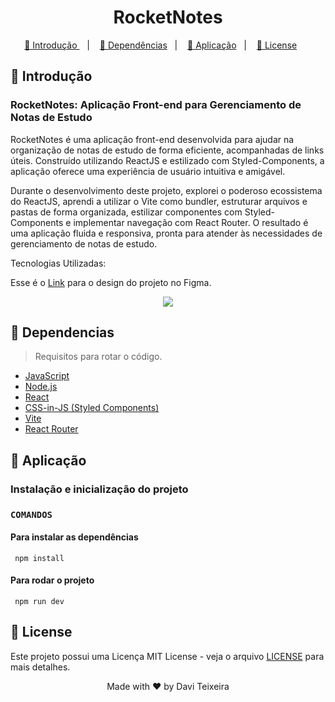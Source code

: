 <h1 align="center"> RocketNotes </h1>

<p align="center">
  <a href="#Introducao"> 🧩 Introdução </a>&nbsp;&nbsp;&nbsp;|&nbsp;&nbsp;&nbsp;
  <a href="#Dependencias"> 🧪 Dependências</a>&nbsp;&nbsp;&nbsp;|&nbsp;&nbsp;&nbsp;
  <a href="#Aplicacao"> 🚀 Aplicação</a>&nbsp;&nbsp;&nbsp;|&nbsp;&nbsp;&nbsp;
  <a href="#Licensa"> 📝 License</a>&nbsp;&nbsp;&nbsp;&nbsp;&nbsp;&nbsp;
</p>

<a id="Introducao"></a>
## 🧩 Introdução

### RocketNotes: Aplicação Front-end para Gerenciamento de Notas de Estudo

RocketNotes é uma aplicação front-end desenvolvida para ajudar na organização de notas de estudo de forma eficiente, acompanhadas de links úteis. Construído utilizando ReactJS e estilizado com Styled-Components, a aplicação oferece uma experiência de usuário intuitiva e amigável.

Durante o desenvolvimento deste projeto, explorei o poderoso ecossistema do ReactJS, aprendi a utilizar o Vite como bundler, estruturar arquivos e pastas de forma organizada, estilizar componentes com Styled-Components e implementar navegação com React Router. O resultado é uma aplicação fluida e responsiva, pronta para atender às necessidades de gerenciamento de notas de estudo.

Tecnologias Utilizadas:

Esse é o <a href="https://www.figma.com/file/hbBzycZDR4WGSVWyK5aOqV/RocketNotes/duplicate?type=design&node-id=0-1&mode=design">Link</a> para o design do projeto no Figma.

<div align="center">
  <img src="./assets/onde-o-node-pode-ser-utilizado.png" />
</div>

<a id="Dependencias"></a>
## 🧪 Dependencias
> Requisitos para rotar o código.

- [JavaScript](https://developer.mozilla.org/pt-BR/docs/Web/JavaScript)
- [Node.js](https://nodejs.org/en)
- [React](https://react.dev/)
- [CSS-in-JS (Styled Components)](https://styled-components.com/)
- [Vite](https://vitejs.dev/)
- [React Router](https://reactrouter.com/en/main)

<a id="Aplicacao"></a>
## 🚀 Aplicação

### Instalação e inicialização do projeto

### ```COMANDOS```

#### Para instalar as dependências
```
 npm install
```

#### Para rodar o projeto
```
 npm run dev
```

<a id="Licensa"></a>
## 📝 License

Este projeto possui uma Licença MIT License - veja o arquivo [LICENSE](./LICENSE) para mais detalhes.

<div align="center">
  Made with ❤️ by Davi Teixeira
</div>
